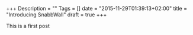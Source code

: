 +++
Description = ""
Tags = []
date = "2015-11-29T01:39:13+02:00"
title = "Introducing SnabbWall"
draft = true
+++

This is a first post
